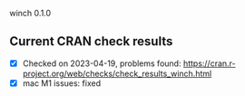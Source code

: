 winch 0.1.0

## Current CRAN check results

- [x] Checked on 2023-04-19, problems found: https://cran.r-project.org/web/checks/check_results_winch.html
- [x] mac M1 issues: fixed
